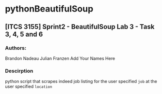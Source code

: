 # pythonBeautifulSoup

## [ITCS 3155] Sprint2 - BeautifulSoup Lab 3 - Task 3, 4, 5 and 6 

### Authors:
Brandon Nadeau
Julian Franzen
Add Your Names Here


### Descirption
python script that scrapes indeed job listing for the user specified `job` at the user specified `location`  




